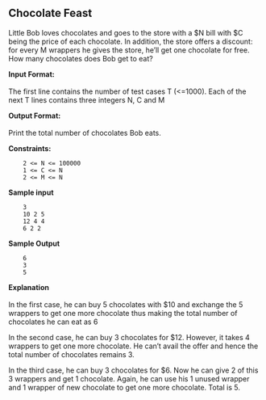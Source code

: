 ## Chocolate Feast

Little Bob loves chocolates and goes to the store with a $N bill with $C being the price of each chocolate. In addition, the store offers a discount: for every M wrappers he gives the store, he’ll get one chocolate for free. How many chocolates does Bob get to eat?

**Input Format:**<br/><br/>
The first line contains the number of test cases T (<=1000). 
Each of the next T lines contains three integers N, C and M

**Output Format:**<br/><br/>
Print the total number of chocolates Bob eats.

**Constraints:**

        2 <= N <= 100000
        1 <= C <= N
        2 <= M <= N

**Sample input**

        3
        10 2 5
        12 4 4
        6 2 2

**Sample Output**

        6
        3
        5

**Explanation**<br/><br/>
In the first case, he can buy 5 chocolates with $10 and exchange the 5 wrappers to get one more chocolate thus making the total number of chocolates he can eat as 6

In the second case, he can buy 3 chocolates for $12. However, it takes 4 wrappers to get one more chocolate. He can’t avail the offer and hence the total number of chocolates remains 3.

In the third case, he can buy 3 chocolates for $6. Now he can give 2 of this 3 wrappers and get 1 chocolate. Again, he can use his 1 unused wrapper and 1 wrapper of new chocolate to get one more chocolate. Total is 5.
